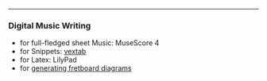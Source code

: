 ------

### Digital Music Writing

- for full-fledged sheet Music: MuseScore 4
- for Snippets: [vextab](https://vexflow.com/vextab/tutorial.html)
- for Latex: LilyPad
- for [generating fretboard diagrams](https://verzettelung.com/20/12/22/)